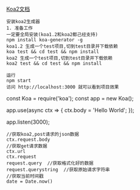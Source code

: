 
[Koa2文档](https://koa.bootcss.com/#introduction)
```
安装koa2生成器
1. 准备工作
一定要全局安装(koa1.2和koa2都己经支持)
npm install koa-generator -g 
koa1.2 生成一个test项目,切到test目录并下载依赖 
koa test && cd test && npm install
koa2 生成一个test项目,切到test目录并下载依赖 
koa2 test && cd test && npm install

运行
npm start
访问 http://localhost:3000 就可以看到项目效果
```
const Koa = require('koa');
const app = new Koa();

app.use(async ctx => {
  ctx.body = 'Hello World';
});

app.listen(3000);
```
//获取koa2,post请求的json数据
ctx.request.body
//获取get请求数据
ctx.url
ctx.request
request.query  //获取格式化好的数据
request.querystring  //获取原始请求字符串
//获取当前时间戳
date = Date.now()
```

```

```
